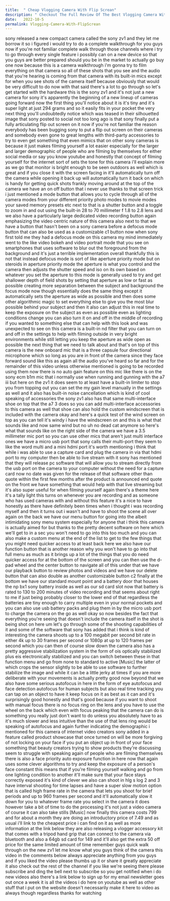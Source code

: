 ```yaml
---
title:  " Cheap Vlogging Camera With Flip Screan"
description: " Checkout The Full Review Of The Best Vlogging Camera With Flip Screan"
date:   2022-10-5
permalink: Vlogging-Camera-With-FlipScrean
---
```



sony released a new compact camera called the sony zv1 and they let me borrow it so i figured i would try to do a complete walkthrough for you guys now if you're not familiar complete walk through those channels where i try to go through every single feature i possibly can on a new device so that you guys are better prepared should you be in the market to actually go buy one now because this is a camera walkthrough i'm gonna try to film everything on that camera so all of these shots that you see and the audio that you're hearing is coming from that camera with its built-in mics except for when you see shots of the camera itself because obviously that would be very difficult to do now with that said there's a lot to go through so let's get started with the hardware this is the sony zv1 and it's not just a new camera for sony it's apparently the beginning of a new lineup of cameras going forward now the first thing you'll notice about it is it's tiny and it's super light at just 294 grams and so it easily fits in your pocket the very next thing you'll undoubtedly notice which was teased in their silhouetted image that sony posted to social not too long ago is that sony finally put a fully articulating flip out screen on it now if you're not familiar the reason everybody has been bugging sony to put a flip out screen on their cameras and somebody even gone to great lengths with third-party accessories to try to even get something that even mimics that on other sony cameras is because it just makes filming yourself a lot easier especially for the larger and larger demographic of people who are filming by themselves for either social media or say you know youtube and honestly that concept of filming yourself for the internet sort of sets the tone for this camera i'll explain more as we go that monitor is bright enough to be seen outdoors as well which is great and if you close it with the screen facing in it'll automatically turn off the camera while opening it back up will automatically turn it back on which is handy for getting quick shots frankly moving around at the top of the camera we have an on off button that i never use thanks to that screen trick i just mentioned a mode button that allows you to cycle through all of the camera modes from your different priority photo modes to movie modes your saved memory presets etc next to that is a shutter button and a toggle to zoom in and out using the built-in 28 to 70 millimeter f 1.8 to 2.8 lens and we also have a particularly large dedicated video recording button again emphasizing the video centric nature of this camera also next to that we have a button that hasn't been on a sony camera before a defocus mode button that can also be used as a customizable c1 button now when sony first told me they had a defocus mode on this camera my mind immediately went to the like video bokeh and video portrait mode that you see on smartphones that uses software to blur out the foreground from the background and it's just a terrible implementation overall thankfully this is not that instead defocus mode is sort of like aperture priority mode but on steroids in aperture priority mode the aperture is what you control and the camera then adjusts the shutter speed and iso on its own based on whatever you set the aperture to this mode is generally used to try and get shallower depth of field shots by setting that aperture as low or fast as possible creating more separation between the subject and background the focus mode now though essentially does the same thing except it automatically sets the aperture as wide as possible and then does some other algorithmic magic to set everything else to give you the most blur possible behind your subject and then it also can adjust this in real time to keep the exposure on the subject as even as possible even as lighting conditions change you can also turn it on and off in the middle of recording if you wanted to something else that can help with this look and was unexpected to see on this camera is a built-in nd filter that you can turn on and off in the settings to help with filming outside in very bright environments while still letting you keep the aperture as wide open as possible the next thing that we need to talk about and that's on top of this camera is the new onboard mic that is a three capsule four directional microphone which so long as you are in front of the camera since they face forward sound like this as again all the audio you've heard so far and for the remainder of this video unless otherwise mentioned is going to be recorded using them now there is no auto gain feature on this mic like there is on the sony ecm b1m mic that i normally use when running and gunning with the a7 iii but here on the zv1 it does seem to at least have a built-in limiter to stop you from topping out you can set the my gain level manually in the settings as well and it also has built-in noise cancellation which is kind of cool speaking of accessories the sony zv1 also has that same multi-interface shoe on top that the a7 3 does so you can add multi-interface accessories to this camera as well that shoe can also hold the custom windscreen that is included with the camera okay and here's a quick test of the wind screen on top as you can tell it's windy i have the windscreen on and this is what that sounds like and now same wind but no uh no dead cat anymore so here's what that sounds like on the right side of the camera we have a 3.5 millimeter mic port so you can use other mics that aren't just multi interface ones we have a micro usb port that sony calls their multi-port they seem to like the word multi and a mini hdmi port it's worth mentioning i think that while i was able to use a capture card and plug the camera in via that hdmi port to my computer then be able to live stream with it sony has mentioned that they will release pc software that will allow you to stream directly from the usb port on the camera to your computer without the need for a capture card now no date was given for the release of that software other than quote within the first few months after the product is announced end quote on the front we have something that would help with that live streaming but it's also super useful for when filming yourself again there's a theme here it's a tally light this turns on whenever you are recording and as someone who has used cameras with and without this feature it's a nice to have honestly as there have definitely been times when i thought i was recording myself and then it turns out i wasn't and have to shoot the scene all over again on the back we have our menu button for going into the albeit intimidating sony menu system especially for anyone that i think this camera is actually aimed for but thanks to the pretty decent software on here which we'll get to in a sec you won't need to go into this too much and you can also make a custom menu at the end of the list to get to the few things that you might need quicker access to at least back here we also have our function button that is another reason why you won't have to go into that full menu as much as it brings up a lot of the things that you do need quicker access for at the bottom of the screen and you can then use the d-pad wheel and the center button to navigate all of this under that we have our playback button to review photos and videos and we have our delete button that can also double as another customizable button c2 finally at the bottom we have our standard mount point and a battery door that houses the np bx1 sony battery inside as well as our sd card slot now that battery is rated to 130 to 200 minutes of video recording and that seems about right to me if just being probably closer to the lower end of that regardless the batteries are tiny enough to carry multiple even in your normal pockets and you can also use usb battery packs and plug them in by the micro usb port to charge the camera on the go as well okay so now besides the fact that everything you're seeing that doesn't include the camera itself in the shot is being shot on here um let's go through some of the shooting capabilities of it and some of the software that sony has added that i think is kind of interesting the camera shoots up to a 100 megabit per second bit rate in either 4k up to 30 frames per second or 1080p at up to 120 frames per second which you can then of course slow down the camera also has a pretty aggressive stabilization system in the form of ois optically stabilized plus eis electronically stabilized and you can switch between these in that function menu and go from none to standard to active [Music] the latter of which crops the sensor slightly to be able to use software to further stabilize the image and while it can be a little jerky at times if you are more deliberate with your movements is actually pretty good now beyond that we also have some serious autofocus in here in the form of eye autofocus and face detection autofocus for human subjects but also real time tracking you can tap on an object to have it keep focus on it as best as it can and it's surprisingly good honestly and that's good because if you want to shoot with manual focus there is no focus ring on the lens and you have to use the wheel on the back which even with focus peaking that the camera can do is something you really just don't want to do unless you absolutely have to as it's much slower and less intuitive than the use of that lens ring would be speaking of autofocus and again further indicating the demographic i mentioned for this camera of internet video creators sony added in a feature called product showcase that once turned on will be more forgiving of not locking on your face if you put an object up in front of your face something that beauty creators trying to show products they're discussing seem to struggle with speaking again of people who are filming themselves there is also a face priority auto exposure function in here now that again uses some clever algorithms to try and keep the exposure of a person's face constant this means that if you're filming yourself walking and go from one lighting condition to another it'll make sure that your face stays correctly exposed it's kind of clever we also can shoot in hlg s log 2 and 3 have interval shooting for time lapses and have a super slow motion option that is called high frame rate in the camera that lets you shoot for brief periods and up to 960 frames per second and it'll automatically slow it down for you to whatever frame rate you select in the camera it does however take a bit of time to do the processing it's not just a video camera of course it can also take stills [Music] now finally this camera costs 799 and for about a month they are doing an introductory price of 7.49 and as usual i'll link to the cheapest price i can find on it as well as more information at the link below they are also releasing a vlogger accessory kit that comes with a tripod hand grip that can connect to the camera via bluetooth and also a 64gb sd card for 149 and it'll also get the extra 50 off price for the same limited amount of time remember guys quick walk through on the new zv1 let me know what you guys think of the camera this video in the comments below always appreciate anything from you guys and if you liked the video please thumbs up it or share it greatly appreciate it also check out the rest of the channel if you like we're seeing there please subscribe and ding the bell next to subscribe so you get notified when i do new videos also there's a link below to sign up for my email newsletter goes out once a week it is all the videos i do here on youtube as well as other stuff that i put on the website doesn't necessarily make it here to video as always though regardless thanks for watching
